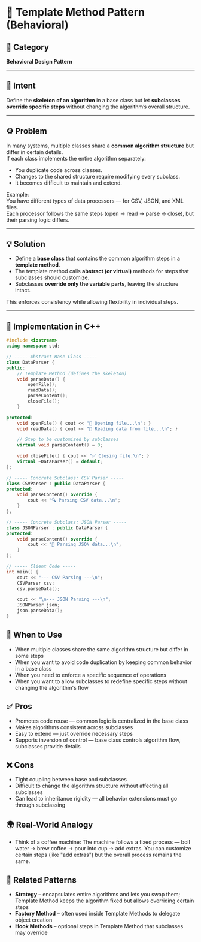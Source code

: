 # 🧰 Template Method Pattern (Behavioral)

## 📖 Category
**Behavioral Design Pattern**

---

## 🎯 Intent
Define the **skeleton of an algorithm** in a base class but let **subclasses override specific steps** without changing the algorithm’s overall structure.

---

## ⚙️ Problem
In many systems, multiple classes share a **common algorithm structure** but differ in certain details.  
If each class implements the entire algorithm separately:
- You duplicate code across classes.  
- Changes to the shared structure require modifying every subclass.  
- It becomes difficult to maintain and extend.

Example:  
You have different types of data processors — for CSV, JSON, and XML files.  
Each processor follows the same steps (open → read → parse → close), but their parsing logic differs.

---

## 💡 Solution
- Define a **base class** that contains the common algorithm steps in a **template method**.  
- The template method calls **abstract (or virtual)** methods for steps that subclasses should customize.  
- Subclasses **override only the variable parts**, leaving the structure intact.

This enforces consistency while allowing flexibility in individual steps.

---

## 🧩 Implementation in C++
```cpp
#include <iostream>
using namespace std;

// ----- Abstract Base Class -----
class DataParser {
public:
    // Template Method (defines the skeleton)
    void parseData() {
        openFile();
        readData();
        parseContent();
        closeFile();
    }

protected:
    void openFile() { cout << "📂 Opening file...\n"; }
    void readData() { cout << "📖 Reading data from file...\n"; }

    // Step to be customized by subclasses
    virtual void parseContent() = 0;

    void closeFile() { cout << "✅ Closing file.\n"; }
    virtual ~DataParser() = default;
};

// ----- Concrete Subclass: CSV Parser -----
class CSVParser : public DataParser {
protected:
    void parseContent() override {
        cout << "🔍 Parsing CSV data...\n";
    }
};

// ----- Concrete Subclass: JSON Parser -----
class JSONParser : public DataParser {
protected:
    void parseContent() override {
        cout << "🧩 Parsing JSON data...\n";
    }
};

// ----- Client Code -----
int main() {
    cout << "--- CSV Parsing ---\n";
    CSVParser csv;
    csv.parseData();

    cout << "\n--- JSON Parsing ---\n";
    JSONParser json;
    json.parseData();
}
```

## 🧠 When to Use
- When multiple classes share the same algorithm structure but differ in some steps
- When you want to avoid code duplication by keeping common behavior in a base class
- When you need to enforce a specific sequence of operations
- When you want to allow subclasses to redefine specific steps without changing the algorithm's flow

## ✅ Pros
- Promotes code reuse — common logic is centralized in the base class
- Makes algorithms consistent across subclasses
- Easy to extend — just override necessary steps
- Supports inversion of control — base class controls algorithm flow, subclasses provide details

## ❌ Cons
- Tight coupling between base and subclasses
- Difficult to change the algorithm structure without affecting all subclasses
- Can lead to inheritance rigidity — all behavior extensions must go through subclassing

## 🌍 Real-World Analogy
- Think of a coffee machine: The machine follows a fixed process — boil water → brew coffee → pour into cup → add extras. You can customize certain steps (like "add extras") but the overall process remains the same.

## 📘 Related Patterns
- **Strategy** – encapsulates entire algorithms and lets you swap them; Template Method keeps the algorithm fixed but allows overriding certain steps
- **Factory Method** – often used inside Template Methods to delegate object creation
- **Hook Methods** – optional steps in Template Method that subclasses may override